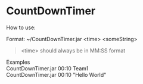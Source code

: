 # CountDownTimer
How to use:

Format: ~/CountDownTimer.jar &lt;time> &lt;someString> </br> 
> &lt;time> should always be in MM:SS format

Examples </br>
CountDownTimer.jar 00:10 Team1 </br>
CountDownTimer.jar 00:10 "Hello World" </br>
